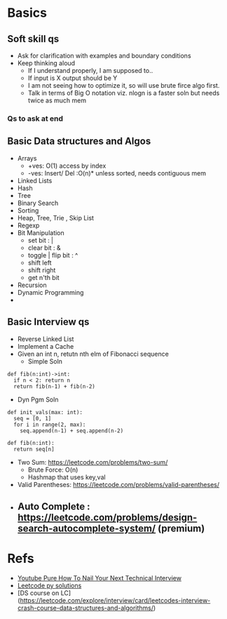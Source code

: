 # Basics
## Soft skill qs
- Ask for clarification with examples and boundary conditions
- Keep thinking aloud
  - If I understand properly, I am supposed to..
  - If input is X output should be Y
  - I am not seeing how to optimize it, so will use brute firce algo first.
  - Talk in terms of Big O notation viz. nlogn is a faster soln but needs twice as much mem 
### Qs to ask at end

## Basic Data structures and Algos
- Arrays 
  - +ves: O(1) access by index
  - -ves: Insert/ Del :O(n)* unless sorted, needs contiguous mem
- Linked Lists
- Hash
- Tree
- Binary Search
- Sorting
- Heap, Tree, Trie , Skip List
- Regexp
- Bit Manipulation
  - set bit : |
  - clear bit : &
  - toggle | flip bit : ^
  - shift left
  - shift right
  - get n'th bit 
- Recursion
- Dynamic Programming
- 
  
## Basic Interview qs
- Reverse Linked List
- Implement a Cache
- Given an int n, retutn nth elm of Fibonacci sequence
  - Simple Soln 
```
def fib(n:int)->int:
  if n < 2: return n
  return fib(n-1) + fib(n-2)
```
  - Dyn Pgm Soln
```
def init_vals(max: int):
  seq = [0, 1]
  for i in range(2, max):
    seq.append(n-1) + seq.append(n-2)

def fib(n:int):
  return seq[n] 
```
- Two Sum: https://leetcode.com/problems/two-sum/
  - Brute Force: O(n)
  - Hashmap that uses key,val
- Valid Parentheses: https://leetcode.com/problems/valid-parentheses/
- Auto Complete : https://leetcode.com/problems/design-search-autocomplete-system/ (premium)
  -  
# Refs
- [Youtube Pure How To Nail Your Next Technical Interview](https://www.youtube.com/watch?v=wOn5Dr2mAB4&t=893s)
- [Leetcode py solutions](https://dxmahata.gitbooks.io/leetcode-python-solutions/content/)
- [DS course on LC] (https://leetcode.com/explore/interview/card/leetcodes-interview-crash-course-data-structures-and-algorithms/)
